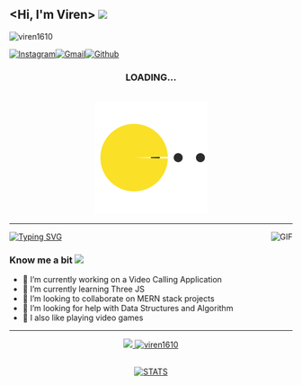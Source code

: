## <Hi, I'm Viren>  <img src="https://raw.githubusercontent.com/MartinHeinz/MartinHeinz/master/wave.gif" width="30px">
<p align="left"> <img src="https://komarev.com/ghpvc/?username=viren1610" alt="viren1610" /> </p> 

[![Instagram](https://img.shields.io/badge/-Instagram-white?style=flat&logo=Instagram&logoColor=blue)](https://instagram.com/vireneatswaffles)[![Gmail](https://img.shields.io/badge/-Gmail-c14438?style=flat&logo=Gmail&logoColor=white)](mailto:virenplays@gmail.com)[![Github](https://img.shields.io/badge/-Github-000?style=flat&logo=Github&logoColor=white)](https://github.com/viren1610)


<div align="center"> <h3> LOADING... </h3>
	<br>
	<img src="https://raw.githubusercontent.com/Aniket965/Aniket965/master/pacman.svg?sanitize=true" width="200" height="200">
</div>

---
<img align="right" alt="GIF" src="https://raw.githubusercontent.com/JoeyBling/JoeyBling/master/pic/pusheencode.gif" />

[![Typing SVG](https://readme-typing-svg.herokuapp.com?color=%236EF781&center=true&lines=Glad+to+see+you+here;I+am+an+aspiring+engineer;Currently+studying+in+India;Feel+free+to+connect+with+me;Hope+you+have+a+nice+day)](https://git.io/typing-svg)

<h3 style=>
Know me a bit <img src="https://emojis.slackmojis.com/emojis/images/1520808873/3643/cool-doge.gif?1520808873" width="20" />
</h3>

- 🔭 I’m currently working on a Video Calling Application
- 🌱 I’m currently learning Three JS
- 👯 I’m looking to collaborate on MERN stack projects
- 🤔 I’m looking for help with Data Structures and Algorithm 
- 🍪 I also like playing video games


---
<p align="center">
<a href="https://github.com/viren1610">
<img width="44%" src="https://github-readme-streak-stats.herokuapp.com/?user=viren1610&theme=omni&hide_border=true&include_all_commits=true&hide_title=true" />
<img width="55%" src="https://github-readme-stats.vercel.app/api?username=viren1610&show_icons=true&theme=radical" alt="viren1610" />
<br>
<br>
</a>
</p>
<p align="center"><a href="https://github.com/viren1610"><img alt="STATS" src="https://activity-graph.herokuapp.com/graph?username=viren1610&bg_color=191621&color=e4dc87&line=cc70a9&point=ffffff&hide_border=true" alt="viren1610"></a></p>
